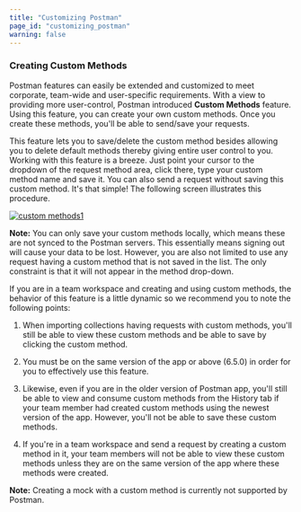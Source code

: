 ```yaml
---
title: "Customizing Postman"
page_id: "customizing_postman"
warning: false
---
```


### Creating Custom Methods

Postman features can easily be extended and customized to meet corporate, team-wide and user-specific requirements. With a view to providing more user-control, Postman introduced **Custom Methods** feature. Using this feature, you can create your own custom methods. Once you create these methods, you'll be able to send/save your requests. 

This feature lets you to save/delete the custom method besides allowing you to delete default methods thereby giving entire user control to you. Working with this feature is a breeze. Just point your cursor to the dropdown of the request method area, click there, type your custom method name and save it. You can also send a request without saving this custom method. It's that simple! The following screen illustrates this procedure. 

[![custom methods1](https://s3.amazonaws.com/postman-static-getpostman-com/postman-docs/custom_methods4.gif)](https://s3.amazonaws.com/postman-static-getpostman-com/postman-docs/custom_methods4.gif)

**Note:** You can only save your custom methods locally, which means these are not synced to the Postman servers. This essentially means signing out will cause your data to be lost. However, you are also not limited to use any request having a custom method that is not saved in the list. The only constraint is that it will not appear in the method drop-down.   

If you are in a team workspace and creating and using custom methods, the behavior of this feature is a little dynamic so we recommend you to note the following points:

1. When importing collections having requests with custom methods, you'll still be able to view these custom methods and be able to save by clicking the custom method.

2. You must be on the same version of the app or above (6.5.0) in order for you to effectively use this feature. 

3. Likewise, even if you are in the older version of Postman app, you'll still be able to view and consume custom methods from the History tab if your team member had created custom methods using the newest version of the app. However, you'll not be able to save these custom methods.

4. If you're in a team workspace and send a request by creating a custom method in it, your team members will not be able to view these custom methods unless they are on the same version of the app where these methods were created.

**Note:** Creating a mock with a custom method is currently not supported by Postman.






  

